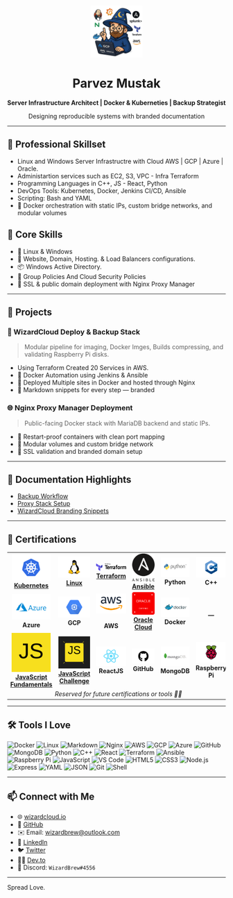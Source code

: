 <div align="center">
  <img src="https://github.com/WizardBrew/WizardBrew/blob/main/assets/wizardcloud-logo.png" width="120" alt="WizardCloud Logo"/>
  <h1>Parvez Mustak</h1>
  <p><strong>Server Infrastructure Architect | Docker & Kuberneties | Backup Strategist</strong></p>
  <p>Designing reproducible systems with branded documentation</p>
</div>

---

## 🧩 Professional Skillset
-   Linux and Windows Server Infrastructre with Cloud AWS | GCP | Azure | Oracle.
-   Administartion services such as EC2, S3, VPC - Infra Terraform
-   Programming Languages in C++, JS - React, Python
-   DevOps Tools:  Kubernetes, Docker, Jenkins CI/CD, Ansible
-   Scripting: Bash and YAML
-   🐳 Docker orchestration with static IPs, custom bridge networks, and modular volumes

## 🧩 Core Skills
- 🐧 Linux & Windows
- 🧱 Website, Domain, Hosting. & Load Balancers configurations.
- 📦 Windows Active Directory.
- 📜 Group Policies And Cloud Security Policies
- 🔐 SSL & public domain deployment with Nginx Proxy Manager

---

## 🚀 Projects

### 🧙 WizardCloud Deploy & Backup Stack
> Modular pipeline for imaging, Docker Imges, Builds compressing, and validating Raspberry Pi disks.
- Using Terraform Created 20 Services in AWS. 
- 🐳 Docker Automation using Jenkins & Ansible
- 🐳 Deployed Multiple sites in Docker and hosted through Nginx
- 📄 Markdown snippets for every step — branded 

### 🌐 Nginx Proxy Manager Deployment
> Public-facing Docker stack with MariaDB backend and static IPs.

- 🔄 Restart-proof containers with clean port mapping
- 🧱 Modular volumes and custom bridge network
- 🔐 SSL validation and branded domain setup

---

## 📘 Documentation Highlights

- [Backup Workflow](https://github.com/WizardBrew/backup-docs)
- [Proxy Stack Setup](https://github.com/WizardBrew/nginx-stack)
- [WizardCloud Branding Snippets](https://github.com/WizardBrew/wizardcloud-branding)

---

## 🏅 Certifications

<table width="100%">
  <tr>
    <td align="center">
      <a href="https://www.clouddevopshub.com/verify-certificate?serialno=NGX0K8V7" target="_blank">
        <img src="https://github.com/WizardBrew/WizardBrew/blob/main/assets/Kubernetes.svg" width="90"/><br/>
        <strong>Kubernetes</strong>
      </a>
    </td>
    <td align="center">
      <a href="https://www.clouddevopshub.com/verify-certificate?serialno=D1BJECEI" target="_blank">
        <img src="https://github.com/WizardBrew/WizardBrew/blob/main/assets/Linux.svg" width="90"/><br/>
        <strong>Linux</strong>
      </a>
    </td>
    <td align="center">
      <a href="https://www.clouddevopshub.com/verify-certificate?serialno=LS5ZYLZ6" target="_blank">
        <img src="https://github.com/WizardBrew/WizardBrew/blob/main/assets/Terraform_Logo.svg" width="90"/><br/>
        <strong>Terraform</strong>
      </a>
    </td>
    <td align="center">
      <a href="https://www.clouddevopshub.com/verify-certificate?serialno=LS5ZYLZ6" target="_blank">
        <img src="https://github.com/WizardBrew/WizardBrew/blob/main/assets/Ansible_logo.svg" width="90"/><br/>
        <strong>Ansible</strong>
      </a>
    </td>
    <td align="center">
      <img src="https://github.com/WizardBrew/WizardBrew/blob/main/assets/Python.svg" width="90"/><br/>
      <strong>Python</strong>
    </td>
    <td align="center">
      <img src="https://github.com/WizardBrew/WizardBrew/blob/main/assets/C++.svg" width="90"/><br/>
      <strong>C++</strong>
    </td>
  </tr>
  <tr>
    <td align="center">
      <img src="https://github.com/WizardBrew/WizardBrew/blob/main/assets/Microsoft_Azure.svg" width="90"/><br/>
      <strong>Azure</strong>
    </td>
    <td align="center">
      <img src="https://github.com/WizardBrew/WizardBrew/blob/main/assets/Google_Compute.svg" width="90"/><br/>
      <strong>GCP</strong>
    </td>
    <td align="center">
      <img src="https://github.com/WizardBrew/WizardBrew/blob/main/assets/AWS.svg" width="90"/><br/>
      <br/><strong>AWS</strong>
    </td>
    <td align="center">
      <a href="https://catalog-education.oracle.com/ords/certview/filebadge?id=430C797B9E15740510C9B721534F331E0EF7CD16041C65B01F50CF1F744C8AB3" width="120"/>
        <img src="https://github.com/WizardBrew/WizardBrew/blob/main/assets/Oracle.svg" width="90"/><br/>
        <strong>Oracle Cloud</strong>
    </td>
    <td align="center">
      <img src="https://github.com/WizardBrew/WizardBrew/blob/main/assets/Docker.svg" width="90"/><br/>
      <strong>Docker</strong>
    </td>
    <td align="center">
      <br/><strong>—</strong>
    </td>
  </tr>
  <tr>
    <td align="center">
      <a href="https://verified.sertifier.com/en/verify/88732043667561/" target="_blank">
        <img src="https://github.com/WizardBrew/WizardBrew/blob/main/assets/JS.svg" width="90"/><br/>
        <strong>JavaScript Fundamentals</strong>
      </a>
    </td>
    <td align="center">
      <a href="https://verified.sertifier.com/en/verify/63478574921667/" target="_blank">
        <img src="https://github.com/WizardBrew/WizardBrew/blob/main/assets/JS%20Quiz.svg" width="90"/><br/>
        <strong>JavaScript Challenge</strong>
      </a>
    </td>
    <td align="center">
      <img src="https://github.com/WizardBrew/WizardBrew/blob/main/assets/React.svg" width="90"/><br/>
      <strong>ReactJS</strong>
    </td>
    <td align="center">
      <img src="https://github.com/WizardBrew/WizardBrew/blob/main/assets/GitHub-Logo.svg" width="90"/><br/>
      <strong>GitHub</strong>
    </td>
    <td align="center">
      <img src="https://github.com/WizardBrew/WizardBrew/blob/main/assets/MongoDB-Logo.svg" width="90"/><br/>
      <strong>MongoDB</strong>
    </td>
    <td align="center">
      <img src="https://github.com/WizardBrew/WizardBrew/blob/main/assets/RaspberryPi.svg" width="90"/><br/>
      <strong>Raspberry Pi</strong>
    </td>
  </tr>
  <tr>
    <td colspan="6" align="center">
      <em>Reserved for future certifications or tools 🧙‍♂️</em>
    </td>
  </tr>
</table>





---

## 🛠 Tools I Love

![Docker](https://img.shields.io/badge/-Docker-2496ED?logo=docker&logoColor=white&style=for-the-badge)
![Linux](https://img.shields.io/badge/-Linux-FCC624?logo=linux&logoColor=black&style=for-the-badge)
![Markdown](https://img.shields.io/badge/-Markdown-000000?logo=markdown&logoColor=white&style=for-the-badge)
![Nginx](https://img.shields.io/badge/-Nginx-009639?logo=nginx&logoColor=white&style=for-the-badge)
![AWS](https://img.shields.io/badge/-AWS-232F3E?logo=amazon-aws&logoColor=white&style=for-the-badge)
![GCP](https://img.shields.io/badge/-GCP-4285F4?logo=google-cloud&logoColor=white&style=for-the-badge)
![Azure](https://img.shields.io/badge/-Azure-0078D4?logo=microsoft-azure&logoColor=white&style=for-the-badge)
![GitHub](https://img.shields.io/badge/-GitHub-181717?logo=github&logoColor=white&style=for-the-badge)
![MongoDB](https://img.shields.io/badge/-MongoDB-47A248?logo=mongodb&logoColor=white&style=for-the-badge)
![Python](https://img.shields.io/badge/-Python-3776AB?logo=python&logoColor=white&style=for-the-badge)
![C++](https://img.shields.io/badge/-C++-00599C?logo=c%2B%2B&logoColor=white&style=for-the-badge)
![React](https://img.shields.io/badge/-React-61DAFB?logo=react&logoColor=black&style=for-the-badge)
![Terraform](https://img.shields.io/badge/-Terraform-623CE4?logo=terraform&logoColor=white&style=for-the-badge)
![Ansible](https://img.shields.io/badge/-Ansible-000000?logo=ansible&logoColor=white&style=for-the-badge)
![Raspberry Pi](https://img.shields.io/badge/-Raspberry%20Pi-C51A4A?logo=raspberry-pi&logoColor=white&style=for-the-badge)
![JavaScript](https://img.shields.io/badge/-JavaScript-F7DF1E?logo=javascript&logoColor=black&style=for-the-badge)
![VS Code](https://img.shields.io/badge/-VS%20Code-007ACC?logo=visual-studio-code&logoColor=white&style=for-the-badge)
![HTML5](https://img.shields.io/badge/-HTML5-E34F26?logo=html5&logoColor=white&style=for-the-badge)
![CSS3](https://img.shields.io/badge/-CSS3-1572B6?logo=css3&logoColor=white&style=for-the-badge)
![Node.js](https://img.shields.io/badge/-Node.js-339933?logo=node.js&logoColor=white&style=for-the-badge)
![Express](https://img.shields.io/badge/-Express-000000?logo=express&logoColor=white&style=for-the-badge)
![YAML](https://img.shields.io/badge/-YAML-C9C9C9?logo=yaml&logoColor=black&style=for-the-badge)
![JSON](https://img.shields.io/badge/-JSON-000000?logo=json&logoColor=white&style=for-the-badge)
![Git](https://img.shields.io/badge/-Git-F05032?logo=git&logoColor=white&style=for-the-badge)
![Shell](https://img.shields.io/badge/-Shell-4EAA25?logo=gnu-bash&logoColor=white&style=for-the-badge)


---

## 📫 Connect with Me

- 🌐 [wizardcloud.io](https://wizardcloud.io)
- 🐙 [GitHub](https://github.com/WizardBrew)
- ✉️ Email: wizardbrew@outlook.com
- 💼 [LinkedIn](https://www.linkedin.com/in/parvezmustak8004/)
- 🐦 [Twitter](https://twitter.com/wizardbrew)
- 🧑‍💻 [Dev.to](https://parvez.devopsengineer.in)
- 💬 Discord: `WizardBrew#4556`

---
Spread Love.
